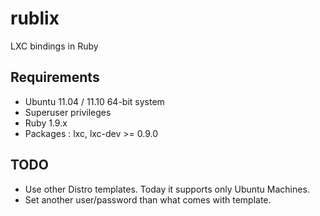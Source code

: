 rublix
======

LXC bindings in Ruby

## Requirements
- Ubuntu 11.04 / 11.10 64-bit system
- Superuser privileges
- Ruby 1.9.x
- Packages : lxc, lxc-dev >= 0.9.0


## TODO

* Use other Distro templates. Today it supports only Ubuntu Machines.
* Set another user/password than what comes with template.

